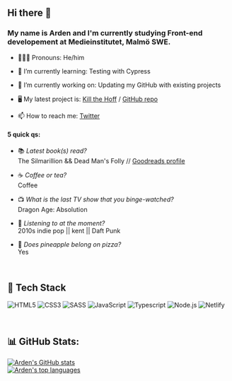 ## Hi there 👋

### My name is Arden and I'm currently studying Front-end developement at Medieinstitutet, Malmö SWE. <br>

- 💁🏼‍♂️ Pronouns: He/him 
- 🌱 I’m currently learning: Testing with Cypress
- 🔭 I’m currently working on: Updating my GitHub with existing projects
- 🖥️ My latest project is: [Kill the Hoff](https://kill-the-hoff.netlify.app/ "Kill the Hoff website") / [GitHub repo](https://github.com/arden-rh/kill-the-hoff "Kill the Hoff GitHub repo")



- 📫 How to reach me: [Twitter](https://twitter.com/ardentmind "Twitter profile @ardentmind")

#### 5 quick qs: 

- 📚 _Latest book(s) read?_ <br>
The Silmarillion && Dead Man's Folly // [Goodreads profile](https://www.goodreads.com/user/show/4239103-agent-x "Goodreads profile for Agent X")

- ☕️ _Coffee or tea?_ <br>
Coffee

- 📺 _What is the last TV show that you binge-watched?_ <br>
Dragon Age: Absolution

- 🎵 _Listening to at the moment?_ <br>
2010s indie pop || kent || Daft Punk

- 🍍 _Does pineapple belong on pizza?_ <br>
Yes
<br>

## 🧩 Tech Stack
![HTML5](https://img.shields.io/badge/html5-%23E34F26.svg?style=for-the-badge&logo=html5&logoColor=white) 
![CSS3](https://img.shields.io/badge/css3-%231572B6.svg?style=for-the-badge&logo=css3&logoColor=white) 
![SASS](https://img.shields.io/badge/SASS-hotpink.svg?style=for-the-badge&logo=SASS&logoColor=white)
![JavaScript](https://img.shields.io/badge/javascript-%23323330.svg?style=for-the-badge&logo=javascript&logoColor=%23F7DF1E)
![Typescript](https://img.shields.io/badge/typescript-%23007ACC.svg?style=for-the-badge&logo=typescript&logoColor=white)
![Node.js](https://img.shields.io/badge/node.js-6DA55F?style=for-the-badge&logo=node.js&logoColor=white) 
![Netlify](https://img.shields.io/badge/netlify-%23000000.svg?style=for-the-badge&logo=netlify&logoColor=#00C7B7) 

<br>

## 📊 GitHub Stats:
[![Arden's GitHub stats](https://github-readme-stats.vercel.app/api?username=arden-rh&theme=blue-green&hide_border=true&include_all_commits=false&count_private=false&layout=compact)](https://github.com/arden-rh/github-readme-stats)  
[![Arden's top languages](https://github-readme-stats.vercel.app/api/top-langs/?username=arden-rh&theme=blue-green&hide_border=true&include_all_commits=false&count_private=false&layout=compact)](https://github.com/arden-rh/github-readme-stats) <br>








<!--
**arden-rh/arden-rh** is a ✨ _special_ ✨ repository because its `README.md` (this file) appears on your GitHub profile.
![](https://github-readme-stats.vercel.app/api/top-langs/?username=arden-rh&theme=gotham&hide_border=false&include_all_commits=false&count_private=false&layout=compact)

[![Arden's Github streak](https://github-readme-streak-stats.herokuapp.com/?user=arden-rh&theme=blue-green)](https://github.com/arden-rh/github-readme-streak-stats)

🗄️
Here are some ideas to get you started:

- 🔭 I’m currently working on ...
- 🌱 I’m currently learning ...
- 👯 I’m looking to collaborate on ...
- 🤔 I’m looking for help with ...
- 💬 Ask me about ...
- 📫 How to reach me: ...
- ⚡ Fun fact: ...
-->
